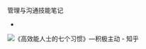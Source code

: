 管理与沟通技能笔记

- 

![《高效能人士的七个习惯》—积极主动 - 知乎](https://pic1.zhimg.com/v2-50a7e6e71c7e35c8e1d4704d5f0640a8_r.jpg)
